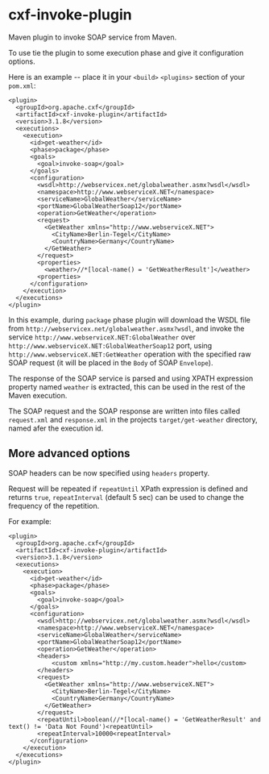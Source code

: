# cxf-invoke-plugin
Maven plugin to invoke SOAP service from Maven.

To use tie the plugin to some execution phase and give it configuration options.

Here is an example -- place it in your `<build>` `<plugins>` section of your `pom.xml`:

    <plugin>
      <groupId>org.apache.cxf</groupId>
      <artifactId>cxf-invoke-plugin</artifactId>
      <version>3.1.8</version>
      <executions>
        <execution>
          <id>get-weather</id>
          <phase>package</phase>
          <goals>
            <goal>invoke-soap</goal>
          </goals>
          <configuration>
            <wsdl>http://webservicex.net/globalweather.asmx?wsdl</wsdl>
            <namespace>http://www.webserviceX.NET</namespace>
            <serviceName>GlobalWeather</serviceName>
            <portName>GlobalWeatherSoap12</portName>
            <operation>GetWeather</operation>
            <request>
              <GetWeather xmlns="http://www.webserviceX.NET">
                <CityName>Berlin-Tegel</CityName>
                <CountryName>Germany</CountryName>
              </GetWeather>
            </request>
            <properties>
              <weather>//*[local-name() = 'GetWeatherResult']</weather>
            <properties>
          </configuration>
        </execution>
      </executions>
    </plugin>

In this example, during `package` phase plugin will download the WSDL file from `http://webservicex.net/globalweather.asmx?wsdl`,
and invoke the service `http://www.webserviceX.NET:GlobalWeather` over `http://www.webserviceX.NET:GlobalWeatherSoap12` port, using
`http://www.webserviceX.NET:GetWeather` operation with the specified raw SOAP request (it will be placed in the `Body` of SOAP
`Envelope`).

The response of the SOAP service is parsed and using XPATH expression property named `weather` is extracted, this can
be used in the rest of the Maven execution.

The SOAP request and the SOAP response are written into files called `request.xml` and `response.xml` in the projects
`target/get-weather` directory, named afer the execution id.

## More advanced options

SOAP headers can be now specified using `headers` property.

Request will be repeated if `repeatUntil` XPath expression is defined and returns `true`, `repeatInterval` (default 
5 sec) can be used to change the frequency of the repetition.

For example:

    <plugin>
      <groupId>org.apache.cxf</groupId>
      <artifactId>cxf-invoke-plugin</artifactId>
      <version>3.1.8</version>
      <executions>
        <execution>
          <id>get-weather</id>
          <phase>package</phase>
          <goals>
            <goal>invoke-soap</goal>
          </goals>
          <configuration>
            <wsdl>http://webservicex.net/globalweather.asmx?wsdl</wsdl>
            <namespace>http://www.webserviceX.NET</namespace>
            <serviceName>GlobalWeather</serviceName>
            <portName>GlobalWeatherSoap12</portName>
            <operation>GetWeather</operation>
            <headers>
                <custom xmlns="http://my.custom.header">hello</custom>
            </headers>
            <request>
              <GetWeather xmlns="http://www.webserviceX.NET">
                <CityName>Berlin-Tegel</CityName>
                <CountryName>Germany</CountryName>
              </GetWeather>
            </request>
            <repeatUntil>boolean(//*[local-name() = 'GetWeatherResult' and text() != 'Data Not Found')<repeatUntil>
            <repeatInterval>10000<repeatInterval>
          </configuration>
        </execution>
      </executions>
    </plugin>
